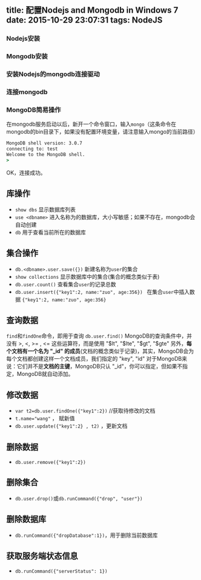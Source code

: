title: 配置Nodejs and Mongodb in Windows 7
date: 2015-10-29 23:07:31
tags: NodeJS
---

### Nodejs安装
<!--more-->
###  Mongodb安装

###  安装Nodejs的mongodb连接驱动

### 连接mongodb


### MongoDB简易操作
在mongodb服务启动以后，新开一个命令窗口，输入`mongo`（这条命令在mongodb的bin目录下，如果没有配置环境变量，请注意输入mongo的当前路径）
```cmd
MongoDB shell version: 3.0.7
connecting to: test
Welcome to the MongoDB shell.
>
```
OK，连接成功。
## 库操作
*  `show dbs`  显示数据库列表
*  `use <dbname>` 进入名称为<dbname>的数据库，大小写敏感；如果<dbname>不存在，mongodb会自动创建
*  `db`  用于查看当前所在的数据库

## 集合操作
*  `db.<dbname>.user.save({})` 
新建名称为`user`的集合
*  `show collections` 
显示数据库中的集合(集合的概念类似于表)
*  `db.user.count()` 
查看集合`user`的记录总数
*  `db.user.insert({"key1":2, name:"zuo", age:356}) ` 
在集合`user`中插入数据
`{"key1":2, name:"zuo", age:356}`

## 查询数据
`find`和`findOne`命令，即用于查询
`db.user.find()`
MongoDB的查询条件中，并没有 >, <, >= , <= 这些运算符，而是使用 "$lt", "$lte", "$gt", "$gte" 
另外，**每个文档有一个名为 "_id" 的成员**(文档的概念类似于记录)，其实，MongoDB会为每个文档都创建这样一个文档成员，我们指定的 "key", "id" 对于MongoDB来说：它们并不是**文档的主键**，MongoDB只认 "_id"，你可以指定，但如果不指定，MongoDB就自动添加。 

## 修改数据
*  `var t2=db.user.findOne({"key1":2})`
//获取待修改的文档
*  `t.name="wang"` ， 赋新值
*  `db.user.update({"key1":2} , t2)` ，更新文档

## 删除数据
*  `db.user.remove({"key1":2})`

## 删除集合
*  `db.user.drop()`或`db.runCommand({"drop", "user"})`

## 删除数据库
* `db.runCommand({"dropDatabase":1})`，用于删除当前数据库

## 获取服务端状态信息
* `db.runCommand({"serverStatus": 1})`